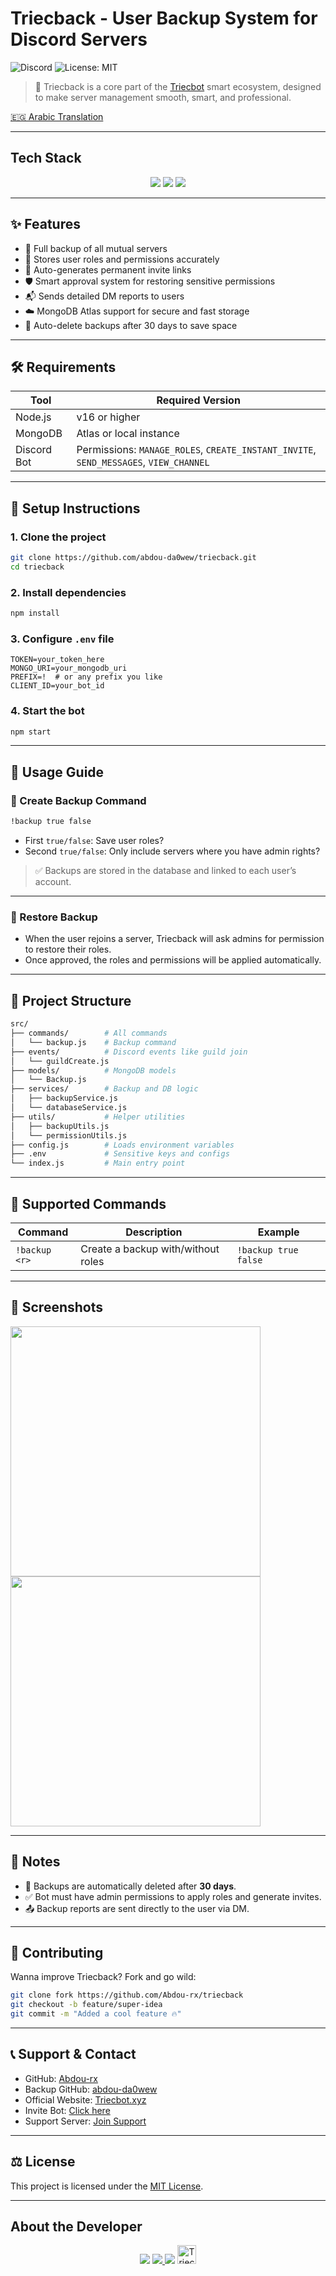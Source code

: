 # Triecback - User Backup System for Discord Servers

![Discord](https://img.shields.io/badge/Discord-v14-blue)
![License: MIT](https://img.shields.io/badge/License-MIT-yellow)

> 🧠 Triecback is a core part of the [Triecbot](https://triecbot.xyz) smart ecosystem, designed to make server management smooth, smart, and professional.


[🇪🇬 Arabic Translation](./lang/README-AR.md)

---

## Tech Stack
<p align="center">
  <a href="https://discord.js.org/"><img src="https://img.shields.io/badge/Discord.js-v14-blueviolet?style=for-the-badge&logo=discord" /></a>
  <a href="https://nodejs.org/"><img src="https://img.shields.io/badge/Node.js-20.19.2%2B-green?style=for-the-badge&logo=node.js" /></a>
  <a href="https://mongodb.com/"><img src="https://img.shields.io/badge/MongoDB-Atlas%20Ready-brightgreen?style=for-the-badge&logo=mongodb" /></a>
</p>

---

## ✨ Features

- 🔄 Full backup of all mutual servers  
- 🔐 Stores user roles and permissions accurately  
- 🔗 Auto-generates permanent invite links  
- 🛡️ Smart approval system for restoring sensitive permissions  
- 📬 Sends detailed DM reports to users  
- ☁️ MongoDB Atlas support for secure and fast storage  
- 📆 Auto-delete backups after 30 days to save space  

---

## 🛠️ Requirements

| Tool         | Required Version          |
|--------------|----------------------------|
| Node.js      | v16 or higher              |
| MongoDB      | Atlas or local instance    |
| Discord Bot  | Permissions: `MANAGE_ROLES`, `CREATE_INSTANT_INVITE`, `SEND_MESSAGES`, `VIEW_CHANNEL` |

---

## 🔧 Setup Instructions

### 1. Clone the project
```bash
git clone https://github.com/abdou-da0wew/triecback.git
cd triecback
```

### 2. Install dependencies
```bash
npm install
```

### 3. Configure `.env` file
```env
TOKEN=your_token_here
MONGO_URI=your_mongodb_uri
PREFIX=!  # or any prefix you like
CLIENT_ID=your_bot_id
```

### 4. Start the bot
```bash
npm start
```

---

## 🚀 Usage Guide

### 🔸 Create Backup Command

```bash
!backup true false
```

* First `true/false`: Save user roles?
* Second `true/false`: Only include servers where you have admin rights?

> ✅ Backups are stored in the database and linked to each user’s account.

---

### 🔹 Restore Backup

* When the user rejoins a server, Triecback will ask admins for permission to restore their roles.
* Once approved, the roles and permissions will be applied automatically.

---

## 📂 Project Structure

```bash
src/
├── commands/        # All commands
│   └── backup.js    # Backup command
├── events/          # Discord events like guild join
│   └── guildCreate.js
├── models/          # MongoDB models
│   └── Backup.js
├── services/        # Backup and DB logic
│   ├── backupService.js
│   └── databaseService.js
├── utils/           # Helper utilities
│   ├── backupUtils.js
│   └── permissionUtils.js 
├── config.js        # Loads environment variables
├── .env             # Sensitive keys and configs
└── index.js         # Main entry point
```

---

## 📜 Supported Commands

| Command          | Description                          | Example               |
|------------------|--------------------------------------|------------------------|
| `!backup <r>`    | Create a backup with/without roles   | `!backup true false`   |

---

## 📸 Screenshots

<p float="left">
  <img src="https://cdn.triecbot.xyz/media/aha0gt0.png" width="400"/>
  <img src="https://cdn.triecbot.xyz/media/qhgc4t9.png" width="400"/>
</p>

---

## 🧠 Notes

* 📅 Backups are automatically deleted after **30 days**.
* ✅ Bot must have admin permissions to apply roles and generate invites.
* 📤 Backup reports are sent directly to the user via DM.

---

## 🤝 Contributing

Wanna improve Triecback? Fork and go wild:

```bash
git clone fork https://github.com/Abdou-rx/triecback
git checkout -b feature/super-idea
git commit -m "Added a cool feature 🔥"
```

---

## 📞 Support & Contact

* GitHub: [Abdou-rx](https://github.com/Abdou-rx)
* Backup GitHub: [abdou-da0wew](https://github.com/abdou-da0wew)
* Official Website: [Triecbot.xyz](https://triecbot.xyz)
* Invite Bot: [Click here](https://reg.triecbot.xyz/invite)
* Support Server: [Join Support](https://reg.triecbot.xyz/support)

---

## ⚖️ License

This project is licensed under the [MIT License](LICENSE).

---

## About the Developer

<p align="center">
  <img src="https://img.shields.io/badge/Developer-Abdou-black?style=for-the-badge&logo=github" />
  <a href="https://github.com/Abdou-rx">
    <img src="https://img.shields.io/badge/GitHub-Abdou--rx-black?style=for-the-badge&logo=github" />
  </a>
  <img src="https://img.shields.io/badge/-TriecBot-blue?style=for-the-badge&logo=data:image/png;base64,iVBORw0KGgoAAAANSUhEUgAAABQAAAAMCAYAAABU5EDbAAAACXBIWXMAAA7EAAAOxAGVKw4bAAAATklEQVQoz2NgGAWjYBSMglEwCkQGwUgH4F+J3IPoUqokwxgYiA3QP4PGBHgMog0wAI8PMdAKkpGY0A6AhJ+0NInMGkBQBBLhVQP2D6rQAAAABJRU5ErkJggg==" />
  <img src="https://triecbot.xyz/images/logo.png" alt="TriecBot Logo" width="30" />
</p>
